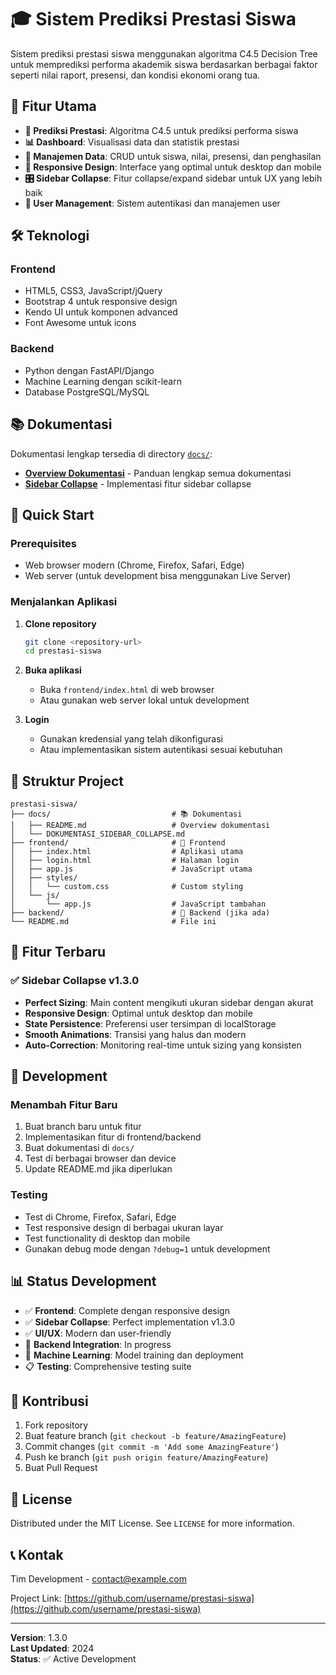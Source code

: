 # 🎓 Sistem Prediksi Prestasi Siswa

Sistem prediksi prestasi siswa menggunakan algoritma C4.5 Decision Tree untuk memprediksi performa akademik siswa berdasarkan berbagai faktor seperti nilai raport, presensi, dan kondisi ekonomi orang tua.

## 🚀 Fitur Utama

- **🔮 Prediksi Prestasi**: Algoritma C4.5 untuk prediksi performa siswa
- **📊 Dashboard**: Visualisasi data dan statistik prestasi
- **👥 Manajemen Data**: CRUD untuk siswa, nilai, presensi, dan penghasilan
- **📱 Responsive Design**: Interface yang optimal untuk desktop dan mobile
- **🎛️ Sidebar Collapse**: Fitur collapse/expand sidebar untuk UX yang lebih baik
- **👤 User Management**: Sistem autentikasi dan manajemen user

## 🛠️ Teknologi

### Frontend
- HTML5, CSS3, JavaScript/jQuery
- Bootstrap 4 untuk responsive design
- Kendo UI untuk komponen advanced
- Font Awesome untuk icons

### Backend
- Python dengan FastAPI/Django
- Machine Learning dengan scikit-learn
- Database PostgreSQL/MySQL

## 📚 Dokumentasi

Dokumentasi lengkap tersedia di directory [`docs/`](docs/):

- **[Overview Dokumentasi](docs/README.md)** - Panduan lengkap semua dokumentasi
- **[Sidebar Collapse](docs/DOKUMENTASI_SIDEBAR_COLLAPSE.md)** - Implementasi fitur sidebar collapse

## 🚀 Quick Start

### Prerequisites
- Web browser modern (Chrome, Firefox, Safari, Edge)
- Web server (untuk development bisa menggunakan Live Server)

### Menjalankan Aplikasi

1. **Clone repository**
   ```bash
   git clone <repository-url>
   cd prestasi-siswa
   ```

2. **Buka aplikasi**
   - Buka `frontend/index.html` di web browser
   - Atau gunakan web server lokal untuk development

3. **Login**
   - Gunakan kredensial yang telah dikonfigurasi
   - Atau implementasikan sistem autentikasi sesuai kebutuhan

## 📁 Struktur Project

```
prestasi-siswa/
├── docs/                           # 📚 Dokumentasi
│   ├── README.md                   # Overview dokumentasi
│   └── DOKUMENTASI_SIDEBAR_COLLAPSE.md
├── frontend/                       # 🎨 Frontend
│   ├── index.html                  # Aplikasi utama
│   ├── login.html                  # Halaman login
│   ├── app.js                      # JavaScript utama
│   ├── styles/
│   │   └── custom.css              # Custom styling
│   └── js/
│       └── app.js                  # JavaScript tambahan
├── backend/                        # 🔧 Backend (jika ada)
└── README.md                       # File ini
```

## 🎯 Fitur Terbaru

### ✅ Sidebar Collapse v1.3.0
- **Perfect Sizing**: Main content mengikuti ukuran sidebar dengan akurat
- **Responsive Design**: Optimal untuk desktop dan mobile
- **State Persistence**: Preferensi user tersimpan di localStorage
- **Smooth Animations**: Transisi yang halus dan modern
- **Auto-Correction**: Monitoring real-time untuk sizing yang konsisten

## 🔧 Development

### Menambah Fitur Baru
1. Buat branch baru untuk fitur
2. Implementasikan fitur di frontend/backend
3. Buat dokumentasi di `docs/`
4. Test di berbagai browser dan device
5. Update README.md jika diperlukan

### Testing
- Test di Chrome, Firefox, Safari, Edge
- Test responsive design di berbagai ukuran layar
- Test functionality di desktop dan mobile
- Gunakan debug mode dengan `?debug=1` untuk development

## 📊 Status Development

- ✅ **Frontend**: Complete dengan responsive design
- ✅ **Sidebar Collapse**: Perfect implementation v1.3.0
- ✅ **UI/UX**: Modern dan user-friendly
- 🔄 **Backend Integration**: In progress
- 🔄 **Machine Learning**: Model training dan deployment
- 📋 **Testing**: Comprehensive testing suite

## 🤝 Kontribusi

1. Fork repository
2. Buat feature branch (`git checkout -b feature/AmazingFeature`)
3. Commit changes (`git commit -m 'Add some AmazingFeature'`)
4. Push ke branch (`git push origin feature/AmazingFeature`)
5. Buat Pull Request

## 📄 License

Distributed under the MIT License. See `LICENSE` for more information.

## 📞 Kontak

Tim Development - [contact@example.com](mailto:contact@example.com)

Project Link: [https://github.com/username/prestasi-siswa](https://github.com/username/prestasi-siswa)

---

**Version**: 1.3.0  
**Last Updated**: 2024  
**Status**: ✅ Active Development
